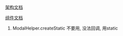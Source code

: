 [架构文档](https://ng-alain.com/docs/getting-started/zh)

[组件文档](https://ng-alain.com/components/view/zh)

1. ModalHelper.createStatic 不要用, 没法回调, 用static